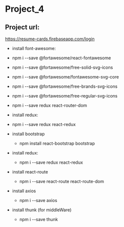 # Project_4

## Project url:
https://resume-cards.firebaseapp.com/login

* install font-awesome:
 * npm i --save @fortawesome/react-fontawesome
 * npm i --save @fortawesome/free-solid-svg-icons
 * npm i --save @fortawesome/fontawesome-svg-core
 * npm i --save @fortawesome/free-brands-svg-icons
 * npm i --save @fortawesome/free-regular-svg-icons
 * npm i --save redux react-router-dom

* install redux:
 * npm i --save redux react-redux

* install bootstrap
  * npm install react-bootstrap bootstrap

* install redux:
  * npm i --save redux react-redux

* install react-route
  * npm i --save react-route react-route-dom

* install axios
  * npm i --save axios

* install thunk (for middleWare)
  * npm i --save thunk



